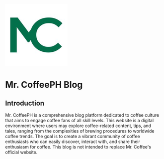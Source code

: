 ![Mr. Coffee Logo](static/images/mrcoffee.jpg)
# Mr. CoffeePH Blog

## Introduction

Mr. CoffeePH is a comprehensive blog platform dedicated to coffee culture that aims to engage coffee fans of all skill levels. This website is a digital environment where users may explore coffee-related content, tips, and tales, ranging from the complexities of brewing procedures to worldwide coffee trends. The goal is to create a vibrant community of coffee enthusiasts who can easily discover, interact with, and share their enthusiasm for coffee. This blog is not intended to replace Mr. Coffee's official website.


